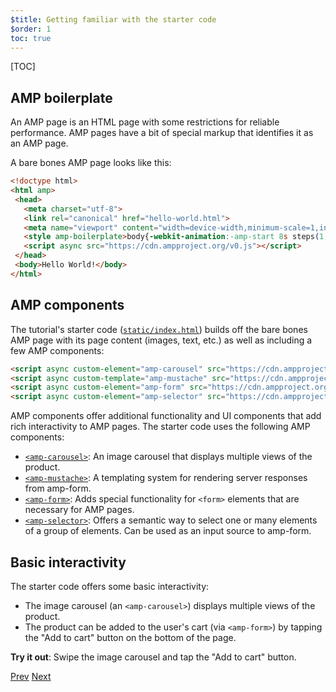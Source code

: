 ```yaml
---
$title: Getting familiar with the starter code
$order: 1
toc: true
---
```


[TOC]

## AMP boilerplate
An AMP page is an HTML page with some restrictions for reliable performance. AMP pages have a bit of special markup that identifies it as an AMP page.

A bare bones AMP page looks like this:

```html
<!doctype html>
<html amp>
 <head>
   <meta charset="utf-8">
   <link rel="canonical" href="hello-world.html">
   <meta name="viewport" content="width=device-width,minimum-scale=1,initial-scale=1">
   <style amp-boilerplate>body{-webkit-animation:-amp-start 8s steps(1,end) 0s 1 normal both;-moz-animation:-amp-start 8s steps(1,end) 0s 1 normal both;-ms-animation:-amp-start 8s steps(1,end) 0s 1 normal both;animation:-amp-start 8s steps(1,end) 0s 1 normal both}@-webkit-keyframes -amp-start{from{visibility:hidden}to{visibility:visible}}@-moz-keyframes -amp-start{from{visibility:hidden}to{visibility:visible}}@-ms-keyframes -amp-start{from{visibility:hidden}to{visibility:visible}}@-o-keyframes -amp-start{from{visibility:hidden}to{visibility:visible}}@keyframes -amp-start{from{visibility:hidden}to{visibility:visible}}</style><noscript><style amp-boilerplate>body{-webkit-animation:none;-moz-animation:none;-ms-animation:none;animation:none}</style></noscript>
   <script async src="https://cdn.ampproject.org/v0.js"></script>
 </head>
 <body>Hello World!</body>
</html>
```

## AMP components

The tutorial's starter code ([`static/index.html`](https://github.com/googlecodelabs/advanced-interactivity-in-amp/blob/master/static/index.html)) builds off the bare bones AMP page with its page content (images, text, etc.) as well as including a few AMP components:

```html
<script async custom-element="amp-carousel" src="https://cdn.ampproject.org/v0/amp-carousel-0.1.js"></script>
<script async custom-template="amp-mustache" src="https://cdn.ampproject.org/v0/amp-mustache-0.1.js"></script>
<script async custom-element="amp-form" src="https://cdn.ampproject.org/v0/amp-form-0.1.js"></script>
<script async custom-element="amp-selector" src="https://cdn.ampproject.org/v0/amp-selector-0.1.js"></script>
```

AMP components offer additional functionality and UI components that add rich interactivity to AMP pages. The starter code uses the following AMP components:

- [`<amp-carousel>`](https://www.ampproject.org/docs/reference/components/amp-carousel.html): An image carousel that displays multiple views of the product.
- [`<amp-mustache>`](https://www.ampproject.org/docs/reference/components/amp-mustache.html): A templating system for rendering server responses from amp-form.
- [`<amp-form>`](https://www.ampproject.org/docs/reference/components/amp-form.html): Adds special functionality for `<form>` elements that are necessary for AMP pages.
- [`<amp-selector>`](https://www.ampproject.org/docs/reference/components/amp-selector.html): Offers a semantic way to select one or many elements of a group of elements. Can be used as an input source to amp-form.

## Basic interactivity

The starter code offers some basic interactivity:

- The image carousel (an `<amp-carousel>`) displays multiple views of the product.
- The product can be added to the user's cart (via `<amp-form>`) by tapping the "Add to cart" button on the bottom of the page.


**Try it out**: Swipe the image carousel and tap the "Add to cart" button.

<div class="prev-next-buttons">
  <a class="button prev-button" href="{{g.doc('/content/docs/interaction_dynamic/interactivity/prereqs-setup.md', locale=doc.locale).url.path}}"><span class="arrow-prev">Prev</span></a>
  <a class="button next-button" href="{{g.doc('/content/docs/interaction_dynamic/interactivity/advanced-interactivity.md', locale=doc.locale).url.path}}"><span class="arrow-next">Next</span></a>
</div>
